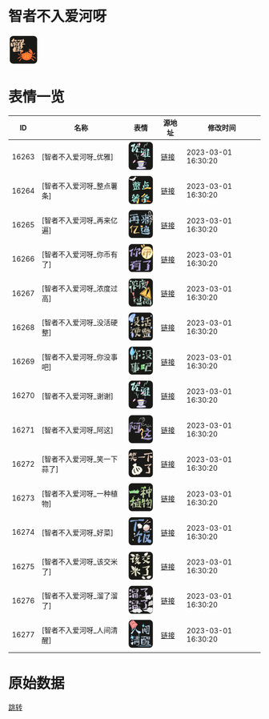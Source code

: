# 智者不入爱河呀

<img src="./cover.png" height="60" alt="cover" />

# 表情一览

|ID|名称|表情|源地址|修改时间|
|----|----|----|----|----|
|16263|[智者不入爱河呀_优雅]|<img src="./pic/016263_%5B智者不入爱河呀_优雅%5D.png" height="60" alt="优雅"/>|[链接](https://i0.hdslb.com/bfs/garb/55ac5fc7c9fa24a9cf47bb6798691e151d8dac0c.png)|2023-03-01 16:30:20|
|16264|[智者不入爱河呀_整点薯条]|<img src="./pic/016264_%5B智者不入爱河呀_整点薯条%5D.png" height="60" alt="整点薯条"/>|[链接](https://i0.hdslb.com/bfs/garb/5a314c4623172b55a8bed223a3027b475aebddc6.png)|2023-03-01 16:30:20|
|16265|[智者不入爱河呀_再来亿遍]|<img src="./pic/016265_%5B智者不入爱河呀_再来亿遍%5D.png" height="60" alt="再来亿遍"/>|[链接](https://i0.hdslb.com/bfs/garb/013cb3e6874222ab931370a0fe96028777ad72c9.png)|2023-03-01 16:30:20|
|16266|[智者不入爱河呀_你币有了]|<img src="./pic/016266_%5B智者不入爱河呀_你币有了%5D.png" height="60" alt="你币有了"/>|[链接](https://i0.hdslb.com/bfs/garb/bcbbc74f8c2d5d1112be2dcefabf37c884280f24.png)|2023-03-01 16:30:20|
|16267|[智者不入爱河呀_浓度过高]|<img src="./pic/016267_%5B智者不入爱河呀_浓度过高%5D.png" height="60" alt="浓度过高"/>|[链接](https://i0.hdslb.com/bfs/garb/0df7e74feccb227fdfe5fb24c01d9d7ab4ccef19.png)|2023-03-01 16:30:20|
|16268|[智者不入爱河呀_没活硬整]|<img src="./pic/016268_%5B智者不入爱河呀_没活硬整%5D.png" height="60" alt="没活硬整"/>|[链接](https://i0.hdslb.com/bfs/garb/5abfbb772aec4e15f615dec8ef95989dc6a70249.png)|2023-03-01 16:30:20|
|16269|[智者不入爱河呀_你没事吧]|<img src="./pic/016269_%5B智者不入爱河呀_你没事吧%5D.png" height="60" alt="你没事吧"/>|[链接](https://i0.hdslb.com/bfs/garb/7df1e409dbe2dec1128aa72ebb505211ab4cd7f3.png)|2023-03-01 16:30:20|
|16270|[智者不入爱河呀_谢谢]|<img src="./pic/016270_%5B智者不入爱河呀_谢谢%5D.png" height="60" alt="谢谢"/>|[链接](https://i0.hdslb.com/bfs/garb/be725f82c1dde3c777d39792bd97ed8e1bd424d5.png)|2023-03-01 16:30:20|
|16271|[智者不入爱河呀_阿这]|<img src="./pic/016271_%5B智者不入爱河呀_阿这%5D.png" height="60" alt="阿这"/>|[链接](https://i0.hdslb.com/bfs/garb/073dc1ed76813fe5e661d73d4b4813e1d439f83c.png)|2023-03-01 16:30:20|
|16272|[智者不入爱河呀_笑一下蒜了]|<img src="./pic/016272_%5B智者不入爱河呀_笑一下蒜了%5D.png" height="60" alt="笑一下蒜了"/>|[链接](https://i0.hdslb.com/bfs/garb/50dddfb2bfa6ad2aaba87ab25941b4ea344672e3.png)|2023-03-01 16:30:20|
|16273|[智者不入爱河呀_一种植物]|<img src="./pic/016273_%5B智者不入爱河呀_一种植物%5D.png" height="60" alt="一种植物"/>|[链接](https://i0.hdslb.com/bfs/garb/455e64ab9cfe415d3584a3bcb68d50d59e9bdc67.png)|2023-03-01 16:30:20|
|16274|[智者不入爱河呀_好菜]|<img src="./pic/016274_%5B智者不入爱河呀_好菜%5D.png" height="60" alt="好菜"/>|[链接](https://i0.hdslb.com/bfs/garb/e9d353a2615362cc28bec61c97d12beb70acad4d.png)|2023-03-01 16:30:20|
|16275|[智者不入爱河呀_该交米了]|<img src="./pic/016275_%5B智者不入爱河呀_该交米了%5D.png" height="60" alt="该交米了"/>|[链接](https://i0.hdslb.com/bfs/garb/5c281b59d6613ea41cc5b9fe510a315cd28076db.png)|2023-03-01 16:30:20|
|16276|[智者不入爱河呀_溜了溜了]|<img src="./pic/016276_%5B智者不入爱河呀_溜了溜了%5D.png" height="60" alt="溜了溜了"/>|[链接](https://i0.hdslb.com/bfs/garb/4648d126bb8564aa50ed6e40872d4565501c8f8d.png)|2023-03-01 16:30:20|
|16277|[智者不入爱河呀_人间清醒]|<img src="./pic/016277_%5B智者不入爱河呀_人间清醒%5D.png" height="60" alt="人间清醒"/>|[链接](https://i0.hdslb.com/bfs/garb/3e21c1d05cefde1a54d42454f5ee5407ec1c8085.png)|2023-03-01 16:30:20|

# 原始数据

[跳转](./raw.json)


